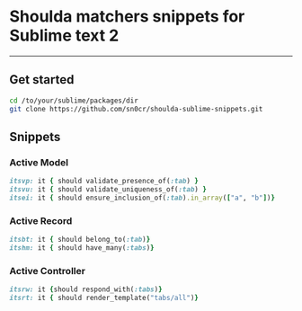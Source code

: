# Shoulda matchers snippets for Sublime text 2
______________________________

## Get started
```bash
cd /to/your/sublime/packages/dir
git clone https://github.com/sn0cr/shoulda-sublime-snippets.git
```

## Snippets

### Active Model

```ruby
itsvp: it { should validate_presence_of(:tab) }
itsvu: it { should validate_uniqueness_of(:tab) }
itsei: it { should ensure_inclusion_of(:tab).in_array(["a", "b"])}
```
### Active Record

```ruby
itsbt: it { should belong_to(:tab)}
itshm: it { should have_many(:tabs)}
```
### Active Controller

```ruby
itsrw: it {should respond_with(:tabs)}
itsrt: it { should render_template("tabs/all")}
```
